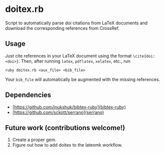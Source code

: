 # doitex.rb

Script to automatically parse doi citations from LaTeX documents and download
the corresponding references from CrossRef.

## Usage

Just cite references in your LaTeX document using the format `\cite{doi:<doi>}`.
Then, after running `latex`, `pdflatex`, `xelatex`, etc., run
```
ruby doitex.rb <aux_file> <bib_file>
```
Your `bib_file` will automatically be augmented with the missing references.

## Dependencies

- [https://github.com/inukshuk/bibtex-ruby](bibtex-ruby)
- [https://github.com/sckott/serrano](serrano)

## Future work (contributions welcome!)

1. Create a proper gem.
2. Figure out how to add doitex to the latexmk workflow.
